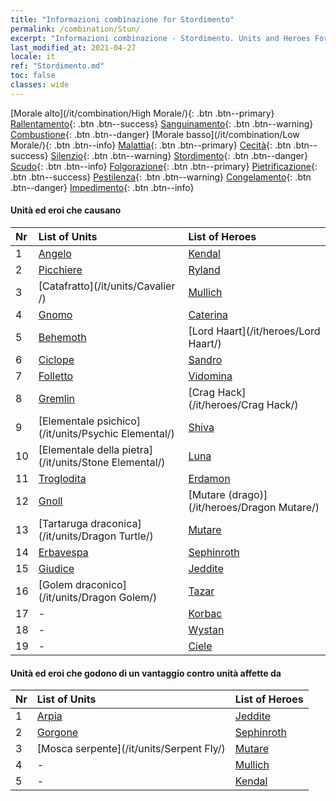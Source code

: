 ```yaml
---
title: "Informazioni combinazione for Stordimento"
permalink: /combination/Stun/
excerpt: "Informazioni combinazione - Stordimento. Units and Heroes Formation."
last_modified_at: 2021-04-27
locale: it
ref: "Stordimento.md"
toc: false
classes: wide
---
```


  [Morale alto](/it/combination/High Morale/){: .btn .btn--primary} [Rallentamento](/it/combination/Slow/){: .btn .btn--success} [Sanguinamento](/it/combination/Bleeding/){: .btn .btn--warning} [Combustione](/it/combination/Burning/){: .btn .btn--danger} [Morale basso](/it/combination/Low Morale/){: .btn .btn--info} [Malattia](/it/combination/Disease/){: .btn .btn--primary} [Cecità](/it/combination/Blind/){: .btn .btn--success} [Silenzio](/it/combination/Silence/){: .btn .btn--warning} [Stordimento](/it/combination/Stun/){: .btn .btn--danger} [Scudo](/it/combination/Shield/){: .btn .btn--info} [Folgorazione](/it/combination/Static/){: .btn .btn--primary} [Pietrificazione](/it/combination/Petrify/){: .btn .btn--success} [Pestilenza](/it/combination/Plague/){: .btn .btn--warning} [Congelamento](/it/combination/Freeze/){: .btn .btn--danger} [Impedimento](/it/combination/Deterrence/){: .btn .btn--info} 


#### Unità ed eroi che causano <Stordimento>

  | Nr |  List of Units  | List of Heroes | 
  |:---|:----------------|:---------------| 
  | 1 | [Angelo](/it/units/Angel/) | [Kendal](/it/heroes/Kendal/) |
  | 2 | [Picchiere](/it/units/Pikeman/) | [Ryland](/it/heroes/Ryland/) |
  | 3 | [Catafratto](/it/units/Cavalier /) | [Mullich](/it/heroes/Mullich/) |
  | 4 | [Gnomo](/it/units/Dwarf/) | [Caterina](/it/heroes/Catherine/) |
  | 5 | [Behemoth](/it/units/Behemoth/) | [Lord Haart](/it/heroes/Lord Haart/) |
  | 6 | [Ciclope](/it/units/Cyclops/) | [Sandro](/it/heroes/Sandro/) |
  | 7 | [Folletto](/it/units/Imp/) | [Vidomina](/it/heroes/Vidomina/) |
  | 8 | [Gremlin](/it/units/Gremlin/) | [Crag Hack](/it/heroes/Crag Hack/) |
  | 9 | [Elementale psichico](/it/units/Psychic Elemental/) | [Shiva](/it/heroes/Shiva/) |
  | 10 | [Elementale della pietra](/it/units/Stone Elemental/) | [Luna](/it/heroes/Luna/) |
  | 11 | [Troglodita](/it/units/Troglodyte/) | [Erdamon](/it/heroes/Erdamon/) |
  | 12 | [Gnoll](/it/units/Gnoll/) | [Mutare (drago)](/it/heroes/Dragon Mutare/) |
  | 13 | [Tartaruga draconica](/it/units/Dragon Turtle/) | [Mutare](/it/heroes/Mutare/) |
  | 14 | [Erbavespa](/it/units/Waspwort/) | [Sephinroth](/it/heroes/Sephinroth/) |
  | 15 | [Giudice](/it/units/Judicator/) | [Jeddite](/it/heroes/Jeddite/) |
  | 16 | [Golem draconico](/it/units/Dragon Golem/) | [Tazar](/it/heroes/Tazar/) |
  | 17 | - | [Korbac](/it/heroes/Korbac/) |
  | 18 | - | [Wystan](/it/heroes/Wystan/) |
  | 19 | - | [Ciele](/it/heroes/Ciele/) |


#### Unità ed eroi che godono di un vantaggio contro unità affette da <Stordimento>

  | Nr |  List of Units  | List of Heroes | 
  |:---|:----------------|:---------------| 
  | 1 | [Arpia](/it/units/Harpy/) | [Jeddite](/it/heroes/Jeddite/) |
  | 2 | [Gorgone](/it/units/Gorgon/) | [Sephinroth](/it/heroes/Sephinroth/) |
  | 3 | [Mosca serpente](/it/units/Serpent Fly/) | [Mutare](/it/heroes/Mutare/) |
  | 4 | - | [Mullich](/it/heroes/Mullich/) |
  | 5 | - | [Kendal](/it/heroes/Kendal/) |
